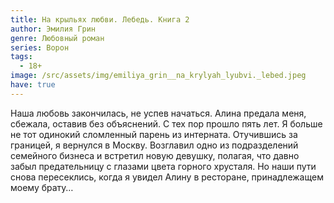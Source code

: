 ```yaml
---
title: На крыльях любви. Лебедь. Книга 2
author: Эмилия Грин
genre: Любовный роман
series: Ворон
tags:
  - 18+
image: /src/assets/img/emiliya_grin__na_krylyah_lyubvi._lebed.jpeg
have: true
---
```

Наша любовь закончилась, не успев начаться. Алина предала меня, сбежала, оставив без объяснений. С тех пор прошло пять лет. Я больше не тот одинокий сломленный парень из интерната. Отучившись за границей, я вернулся в Москву. Возглавил одно из подразделений семейного бизнеса и встретил новую девушку, полагая, что давно забыл предательницу с глазами цвета горного хрусталя. Но наши пути снова пересеклись, когда я увидел Алину в ресторане, принадлежащем моему брату…

